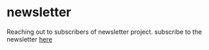 # newsletter
Reaching out to subscribers of newsletter project.
subscribe to the newsletter [here](https://spt-newsletter.herokuapp.com)
